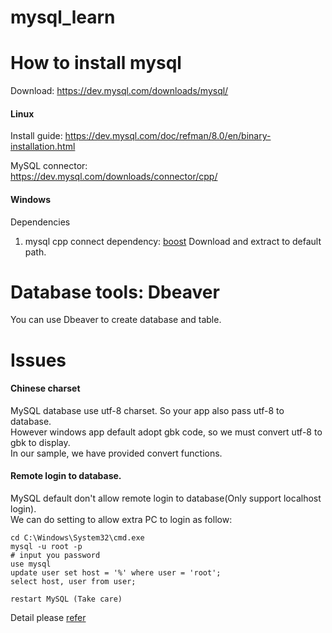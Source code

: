 # mysql_learn

# How to install mysql
Download: https://dev.mysql.com/downloads/mysql/

#### Linux
Install guide: https://dev.mysql.com/doc/refman/8.0/en/binary-installation.html   <br>

MySQL connector: <br>
https://dev.mysql.com/downloads/connector/cpp/


#### Windows

Dependencies
1. mysql cpp connect dependency: [boost](https://nchc.dl.sourceforge.net/project/boost/boost-binaries/1.67.0/boost_1_67_0-msvc-14.1-64.exe) Download and extract to default path.

# Database tools: Dbeaver
You can use Dbeaver to create database and table.

# Issues
#### Chinese charset

MySQL database use utf-8 charset. So your app also pass utf-8 to database. 	<br>
However windows app default adopt gbk code, so we must convert utf-8 to gbk to display. <br>
In our sample, we have provided convert functions. <br>

#### Remote login to database.
MySQL default don't allow remote login to database(Only support localhost login).	<br>
We can do setting to allow extra PC to login as follow:	<br>

	cd C:\Windows\System32\cmd.exe
	mysql -u root -p
	# input you password
	use mysql
	update user set host = '%' where user = 'root';
	select host, user from user;
	
	restart MySQL (Take care)

Detail please [refer](https://www.cnblogs.com/xxx-xxx/p/7492288.html)
